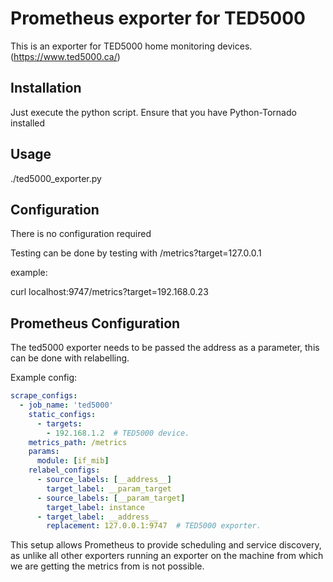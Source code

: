 # Prometheus exporter for TED5000 

This is an exporter for TED5000 home monitoring devices. (https://www.ted5000.ca/)

## Installation

Just execute the python script. Ensure that you have Python-Tornado installed

## Usage

./ted5000_exporter.py

## Configuration

There is no configuration required

Testing can be done by testing with /metrics?target=127.0.0.1

example:

curl localhost:9747/metrics?target=192.168.0.23

## Prometheus Configuration

The ted5000 exporter needs to be passed the address as a parameter, this can be
done with relabelling.

Example config:
```YAML
scrape_configs:
  - job_name: 'ted5000'
    static_configs:
      - targets:
        - 192.168.1.2  # TED5000 device.
    metrics_path: /metrics
    params:
      module: [if_mib]
    relabel_configs:
      - source_labels: [__address__]
        target_label: __param_target
      - source_labels: [__param_target]
        target_label: instance
      - target_label: __address__
        replacement: 127.0.0.1:9747  # TED5000 exporter.
```

This setup allows Prometheus to provide scheduling and service discovery, as
unlike all other exporters running an exporter on the machine from which we are
getting the metrics from is not possible.
